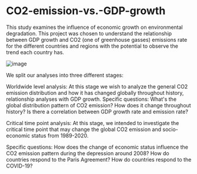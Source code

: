 # CO2-emission-vs.-GDP-growth
This study examines the influence of economic growth on environmental degradation. 
This project was chosen to understand the relationship between GDP growth and CO2 (one of greenhouse gasses) emissions rate for the different countries and regions with the potential to observe the trend each country has.

 ![image](https://github.com/ShamilUM/CO2-emission-vs.-GDP-growth/assets/114132549/ab8ad32a-8914-43f2-a15c-d3c218d69278)

We split our analyses into three different stages:

Worldwide level analysis:
At this stage we wish to analyze the general CO2 emission distribution and how it has changed globally throughout history, relationship analyses with GDP growth. Specific questions:
What's the global distribution pattern of CO2 emission? How does it change throughout history?
Is there a correlation between GDP growth rate and emission rate?

Critical time point analysis:
At this stage, we intended to investigate the critical time point that may change the global CO2 emission and socio-economic status from 1989-2020. 

Specific questions:
How does the change of economic status influence the CO2 emission pattern during the depression around 2008? 
How do countries respond to the Paris Agreement? How do countries respond to the COVID-19?

